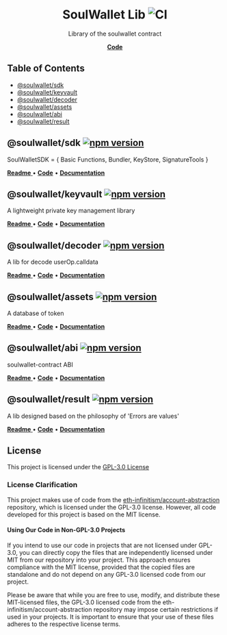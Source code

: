 <h1 align="center">
   <b>
        SoulWallet Lib
    </b>
  <img alt="CI" src="https://github.com/SoulWallet/soulwalletlib/actions/workflows/UnitTest.yml/badge.svg?branch=develop"/>
</h1>

<p align="center">
Library of the soulwallet contract
</p>

<p align="center">
    <a href="https://github.com/SoulWallet/soulwalletlib/"><b>Code</b></a>
</p>

## Table of Contents

- [@soulwallet/sdk](#@soulwallet/sdk)
- [@soulwallet/keyvault](#@soulwallet/keyvault)
- [@soulwallet/decoder](#@soulwallet/decoder)
- [@soulwallet/assets](#@soulwallet/assets)
- [@soulwallet/abi](#@soulwallet/abi)
- [@soulwallet/result](#@soulwallet/result)






## @soulwallet/sdk [![npm version](https://badge.fury.io/js/@soulwallet%2Fsdk.svg)](https://badge.fury.io/js/@soulwallet%2Fsdk)
SoulWalletSDK = {  Basic Functions,  Bundler, KeyStore,  SignatureTools }
<p align="left">
<a href="./packages/soulwallet-sdk/README.md">
<b>Readme</b>
</a>
 • 
<a href="./packages/soulwallet-sdk"><b>Code</b></a>
 • 
<a href="./packages/soulwallet-sdk/docs/modules.md"><b>Documentation</b></a>
</p>



## @soulwallet/keyvault [![npm version](https://badge.fury.io/js/@soulwallet%2Fkeyvault.svg)](https://badge.fury.io/js/@soulwallet%2Fkeyvault)

A lightweight private key management library
<p align="left">
<a href="./packages/soulwallet-keyvault/README.md">
<b>Readme</b>
</a>
 • 
<a href="./packages/soulwallet-keyvault"><b>Code</b></a>
 • 
<a href="./packages/soulwallet-keyvault/docs/modules.md"><b>Documentation</b></a>
</p>



## @soulwallet/decoder [![npm version](https://badge.fury.io/js/@soulwallet%2Fdecoder.svg)](https://badge.fury.io/js/@soulwallet%2Fdecoder)

A lib for decode userOp.calldata
<p align="left">
<a href="./packages/soulwallet-decoder/README.md">
<b>Readme</b>
</a>
 • 
<a href="./packages/soulwallet-decoder"><b>Code</b></a>
 • 
<a href="./packages/soulwallet-decoder/docs/modules.md"><b>Documentation</b></a>
</p>



## @soulwallet/assets [![npm version](https://badge.fury.io/js/@soulwallet%2Fassets.svg)](https://badge.fury.io/js/@soulwallet%2Fassets)

A database of token
<p align="left">
<a href="./packages/soulwallet-assets/README.md">
<b>Readme</b>
</a>
 • 
<a href="./packages/soulwallet-assets"><b>Code</b></a>
 • 
<a href="./packages/soulwallet-assets/docs/modules.md"><b>Documentation</b></a>
</p>



## @soulwallet/abi [![npm version](https://badge.fury.io/js/@soulwallet%2Fabi.svg)](https://badge.fury.io/js/@soulwallet%2Fabi)

soulwallet-contract ABI
<p align="left">
<a href="./packages/soulwallet-abi/README.md">
<b>Readme</b>
</a>
 • 
<a href="./packages/soulwallet-abi"><b>Code</b></a>
 • 
<a href="./packages/soulwallet-abi/docs/modules.md"><b>Documentation</b></a>
</p>



## @soulwallet/result [![npm version](https://badge.fury.io/js/@soulwallet%2Fresult.svg)](https://badge.fury.io/js/@soulwallet%2Fresult)

A lib designed based on the philosophy of 'Errors are values'
<p align="left">
<a href="./packages/soulwallet-result/README.md">
<b>Readme</b>
</a>
 • 
<a href="./packages/soulwallet-result"><b>Code</b></a>
 • 
<a href="./packages/soulwallet-result/docs/modules.md"><b>Documentation</b></a>
</p>


## License

This project is licensed under the [GPL-3.0 License](LICENSE)

### License Clarification

This project makes use of code from the [eth-infinitism/account-abstraction](https://github.com/eth-infinitism/account-abstraction) repository, which is licensed under the GPL-3.0 license. However, all code developed for this project is based on the MIT license.

#### Using Our Code in Non-GPL-3.0 Projects

If you intend to use our code in projects that are not licensed under GPL-3.0, you can directly copy the files that are independently licensed under MIT from our repository into your project. This approach ensures compliance with the MIT license, provided that the copied files are standalone and do not depend on any GPL-3.0 licensed code from our project.

Please be aware that while you are free to use, modify, and distribute these MIT-licensed files, the GPL-3.0 licensed code from the eth-infinitism/account-abstraction repository may impose certain restrictions if used in your projects. It is important to ensure that your use of these files adheres to the respective license terms.